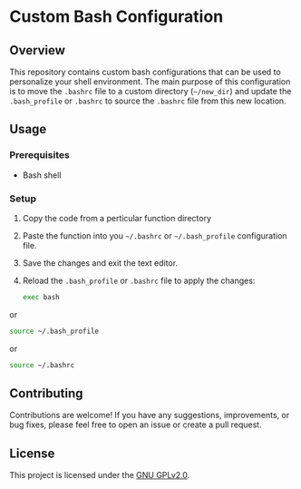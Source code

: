 # Custom Bash Configuration

## Overview

This repository contains custom bash configurations that can be used to personalize your shell environment. The main purpose of this configuration is to move the `.bashrc` file to a custom directory (`~/new_dir`) and update the `.bash_profile` or `.bashrc` to source the `.bashrc` file from this new location.

## Usage

### Prerequisites

- Bash shell

### Setup

1. Copy the code from a perticular function directory

2. Paste the function into you `~/.bashrc` or `~/.bash_profile` configuration file.

3. Save the changes and exit the text editor.

4. Reload the `.bash_profile` or `.bashrc` file to apply the changes:

   ```bash
   exec bash
   ```
   
  or
  
   ```bash
   source ~/.bash_profile
   ```

   or

   ```bash
   source ~/.bashrc
   ```

## Contributing

Contributions are welcome! If you have any suggestions, improvements, or bug fixes, please feel free to open an issue or create a pull request.

## License

This project is licensed under the [GNU GPLv2.0](LICENSE).
